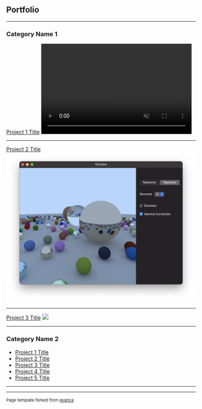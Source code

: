 ## Portfolio

---

### Category Name 1 

[Project 1 Title](/sample_page)
<video width="400" height="240" controls autoplay muted>
    <source src="images/ripples.mov" type="video/mp4">
</video>


---
[Project 2 Title](/pdf/sample_presentation.pdf)
<img src="images/raytracing.jpg?raw=true"/>

---
[Project 3 Title](http://example.com/)
<img src="images/dummy_thumbnail.jpg?raw=true"/>

---

### Category Name 2

- [Project 1 Title](http://example.com/)
- [Project 2 Title](http://example.com/)
- [Project 3 Title](http://example.com/)
- [Project 4 Title](http://example.com/)
- [Project 5 Title](http://example.com/)

---




---
<p style="font-size:11px">Page template forked from <a href="https://github.com/evanca/quick-portfolio">evanca</a></p>
<!-- Remove above link if you don't want to attibute -->
